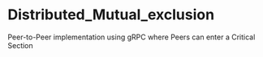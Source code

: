# Distributed_Mutual_exclusion
Peer-to-Peer implementation using gRPC where Peers can enter a Critical Section
